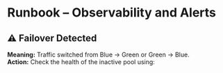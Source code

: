 # Runbook – Observability and Alerts

## ⚠️ Failover Detected
**Meaning:** Traffic switched from Blue → Green or Green → Blue.  
**Action:** Check the health of the inactive pool using:
